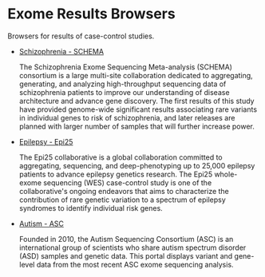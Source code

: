 # Exome Results Browsers

Browsers for results of case-control studies.

- [Schizophrenia - SCHEMA](https://schema.broadinstitute.org)

  The Schizophrenia Exome Sequencing Meta-analysis (SCHEMA) consortium is a large multi-site
  collaboration dedicated to aggregating, generating, and analyzing high-throughput sequencing
  data of schizophrenia patients to improve our understanding of disease architecture and
  advance gene discovery. The first results of this study have provided genome-wide significant
  results associating rare variants in individual genes to risk of schizophrenia, and later
  releases are planned with larger number of samples that will further increase power.

- [Epilepsy - Epi25](https://epi25.broadinstitute.org)

  The Epi25 collaborative is a global collaboration committed to aggregating, sequencing,
  and deep-phenotyping up to 25,000 epilepsy patients to advance epilepsy genetics research.
  The Epi25 whole-exome sequencing (WES) case-control study is one of the collaborative's
  ongoing endeavors that aims to characterize the contribution of rare genetic variation to
  a spectrum of epilepsy syndromes to identify individual risk genes.

- [Autism - ASC](https://asc.broadinstitute.org)

  Founded in 2010, the Autism Sequencing Consortium (ASC) is an international group
  of scientists who share autism spectrum disorder (ASD) samples and genetic data.
  This portal displays variant and gene-level data from the most recent ASC exome
  sequencing analysis.
